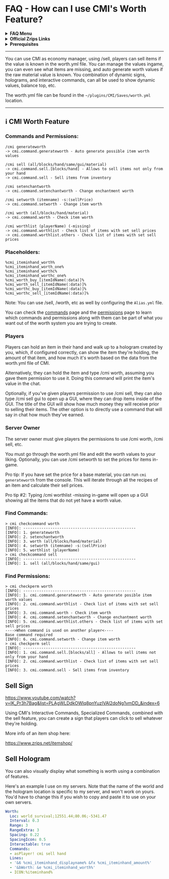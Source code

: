 # FAQ - How can I use CMI's Worth Feature?

<topMenu>
<details>
    <summary><strong>FAQ Menu</strong></summary>
    <p>
     • <a href="https://faq.cmi.support/bungee">CMI and Bungeecord info-</a>, 
     • <a href="https://faq.cmi.support/chance">Chance example</a>, 
     • <a href="https://faq.cmi.support/chat">CMI Chat manager</a>, 
     • <a href="https://faq.cmi.support/format">Chat format info</a>, 
     • <a href="https://faq.cmi.support/chatfilter">Chat filter</a>, 
     • <a href="https://faq.cmi.support/chatrooms">Chat rooms</a>, 
     • <a href="https://faq.cmi.support/commands">CMI Commands info</a>, 
     • <a href="https://faq.cmi.support/joinleave">Custom Join and Leave</a>, 
     • <a href="https://faq.cmi.support/economy">CMI Economy manager</a>, 
     • <a href="https://faq.cmi.support/eventcommands">Event commands</a>, 
     • <a href="https://faq.cmi.support/ext-cmds">Extending commands</a>, 
     • <a href="https://faq.cmi.support/gettingstarted">Getting started with CMI</a>, 
     • <a href="https://faq.cmi.support/glow">Glow info</a>, 
     • <a href="https://faq.cmi.support/help">Create custom /help</a>, 
     • <a href="https://faq.cmi.support/hexcolors">CMI Hex colors</a>, 
     • <a href="https://faq.cmi.support/import">Importing data into CMI</a>, 
     • <a href="https://faq.cmi.support/library">CMILib library info</a>, 
     • <a href="https://faq.cmi.support/locale">Customizing CMI Locale</a>, 
     • <a href="https://faq.cmi.support/prefix">CMI Chat with LuckPerms prefix</a>, 
     • <a href="https://faq.cmi.support/migrate">Migrate to MySQL database</a>, 
     • <a href="https://faq.cmi.support/mode-stuck">Player stuck in Mode?</a>, 
     • <a href="https://faq.cmi.support/moderation">User-moderation info</a>, 
     • <a href="https://faq.cmi.support/more-msg-cmds">More message commands</a>, 
     • <a href="https://faq.cmi.support/motd">MOTD</a>, 
     • <a href="https://faq.cmi.support/params">Parameters explained</a>, 
     • <a href="https://faq.cmi.support/ranks">Ranks info</a>, 
     • <a href="https://faq.cmi.support/rules">Create custom /rules</a>, 
     • <a href="https://faq.cmi.support/running">Running CMI</a>, 
     • <a href="https://faq.cmi.support/safety">Safety tips</a>, 
     • <a href="https://faq.cmi.support/specialized">Specialized commands info</a>, 
     • <a href="https://faq.cmi.support/toggle">Toggle example</a>, 
     • <a href="https://faq.cmi.support/trash">Trash example</a>, 
     • <a href="https://faq.cmi.support/votes">CMI Vote manager</a>,
     • <a href="https://faq.cmi.support/worth">Worth info</a>.
    </p>
</details>

<details>
    <summary><strong>Official Zrips Links</strong></summary>
    <ul>
        <li><a href="https://zrips.net/">Zrips Website</a>
         <pre>https://www.zrips.net/<br>The official website, wiki/documentation/information</pre></li>
        <li><a href="https://discord.gg/dDMamN4">Zrips Discord</a>
         <pre>https://discord.gg/dDMamN4<br>The official Discord community server with member-driven support</pre></li>
        <li><a href="https://github.com/Zrips/">Zrips Github</a>
         <pre>https://github.com/Zrips<br>The place for bug reports and feature suggestions</pre></li>
    </ul>
</details>

<details>
    <summary><strong>Prerequisites</strong></summary>
    <ul>
        <li><a href="https://www.spigotmc.org/resources/3742/">Buy and Download CMI</a> (premium plugin)
         <pre>https://www.spigotmc.org/resources/3742/<br>Get the CMI plugin if you haven't already, and then install it on all your servers</pre></li>
        <li><a href="https://www.spigotmc.org/resources/87610/">Also Download CMILib</a> (free library) (<a href="https://github.com/mrfdev/CMI/edit/master/Resources/FAQ/cmi-library.md">more info</a>)
         <pre>https://www.spigotmc.org/resources/87610/<br>All Zrips plugins require the CMILib .jar file. Get it and also put it on all your servers.</pre></li>
        <li>All my FAQ pages have been written for Spigot / Paper 1.20.x and CMI 9.6.x.x or newer.</li>
        <li>The mrfdev Github page is not an official resource, we're building up our knowledge base as a courtesy.</li>
        <li>I am an admin on the Zrips Discord, this does not mean what I share on here is official.</li>
    </ul>
</details>
</topMenu>

---

You can use CMI as economy manager, using /sell, players can sell items if the value is known in the worth.yml file. You can manage the values ingame, you can even see what items are missing, and auto generate worth values if the raw material value is known. You combination of dynamic signs, holograms, and interactive commands, can all be used to show dynamic values, balance top, etc. 

The worth.yml file can be found in the `~/plugins/CMI/Saves/worth.yml` location. 

---

## <g-emoji class="g-emoji" alias="information_source" fallback-src="https://github.githubassets.com/images/icons/emoji/unicode/2139.png">ℹ️</g-emoji> CMI Worth Feature

### Commands and Permissions:
```
/cmi generateworth
-> cmi.command.generateworth - Auto generate possible item worth values

/cmi sell (all/blocks/hand/same/gui/material)
-> cmi.command.sell.[blocks/hand] - Allows to sell items not only from your hand
-> cmi.command.sell - Sell items from inventory

/cmi setenchantworth
-> cmi.command.setenchantworth - Change enchantment worth

/cmi setworth (itemname) -s:(sellPrice)
-> cmi.command.setworth - Change item worth

/cmi worth (all/blocks/hand/material)
-> cmi.command.worth - Check item worth

/cmi worthlist (playerName) (-missing)
-> cmi.command.worthlist - Check list of items with set sell prices
-> cmi.command.worthlist.others - Check list of items with set sell prices
```

### Placeholders:
```
%cmi_iteminhand_worth%
%cmi_iteminhand_worth_one%
%cmi_iteminhand_worthc%
%cmi_iteminhand_worthc_one%
%cmi_worth_buy_[itemIdName(:data)]%
%cmi_worth_sell_[itemIdName(:data)]%
%cmi_worthc_buy_[itemIdName(:data)]%
%cmi_worthc_sell_[itemIdName(:data)]%
```

Note: You can use /sell, /worth, etc as well by configuring the `Alias.yml` file.

You can check the [commands](https://www.zrips.net/cmi/commands) page and the [permissions](https://www.zrips.net/cmi/permissions) page to learn which commands and permissions along with them can be part of what you want out of the worth system you are trying to create.

### Players

Players can hold an item in their hand and walk up to a hologram created by you, which, if configured correctly, can show the item they're holding, the amount of that item, and how much it's worth based on the data from the worth.yml file of CMI.

Alternatively, they can hold the item and type /cmi worth, assuming you gave them permission to use it. Doing this command will print the item's value in the chat.

Optionally, if you've given players permission to use /cmi sell, they can also type /cmi sell gui to open up a GUI, where they can drop items inside of the GUI. The title of the GUI will show how much money they will receive prior to selling their items. The other option is to directly use a command that will say in chat how much they've earned.

### Server Owner

The server owner must give players the permissions to use /cmi worth, /cmi sell, etc.

You must go through the worth.yml file and edit the worth values to your liking. Optionally, you can use /cmi setworth to set the prices for items in-game.

Pro tip: If you have set the price for a base material, you can run `cmi generateworth` from the console. This will iterate through all the recipes of an item and calculate their sell prices.

Pro tip #2: Typing /cmi worthlist -missing in-game will open up a GUI showing all the items that do not yet have a worth value.

### Find Commands:
```
> cmi checkcommand worth
[INFO]: --------------------------------------------------
[INFO]: 1. generateworth
[INFO]: 2. setenchantworth
[INFO]: 3. worth (all/blocks/hand/material)
[INFO]: 4. setworth (itemname) -s:(sellPrice)
[INFO]: 5. worthlist (playerName)
> cmi checkcommand sell
[INFO]: --------------------------------------------------
[INFO]: 1. sell (all/blocks/hand/same/gui)
```

### Find Permissions:
```
> cmi checkperm worth
[INFO]: --------------------------------------------------
[INFO]: 1. cmi.command.generateworth - Auto generate posible item worth values
[INFO]: 2. cmi.command.worthlist - Check list of items with set sell prices
[INFO]: 3. cmi.command.worth - Check item worth
[INFO]: 4. cmi.command.setenchantworth - Change enchantment worth
[INFO]: 5. cmi.command.worthlist.others - Check list of items with set sell prices
---->When command is used on another player<----
Base command required
[INFO]: 6. cmi.command.setworth - Change item worth
> cmi checkperm sell
[INFO]: --------------------------------------------------
[INFO]: 1. cmi.command.sell.[blocks/all] - Allows to sell items not only from your hand
[INFO]: 2. cmi.command.worthlist - Check list of items with set sell prices
[INFO]: 3. cmi.command.sell - Sell items from inventory
```

## Sell Sign

https://www.youtube.com/watch?v=lK_Pr3h7Bag&list=PLAgWLDdkOWlq8pnYuzIVAl2doNg1vmDD_&index=6

Using CMI's Interactive Commands, Specialized Commands, combined with the sell feature, you can create a sign that players can click to sell whatever they're holding.

More info of an item shop here:

https://www.zrips.net/itemshop/

## Sell Hologram

You can also visually display what something is worth using a combination of features.

Here's an example I use on my servers. Note that the name of the world and the hologram location is specific to my server, and won't work on yours. You'd have to change this if you wish to copy and paste it to use on your own servers.
```yaml
Worth:
  Loc: world_survival;12551.44;80.06;-5341.47
  Interval: 0.3
  Range: 3
  RangeExtra: 3
  Spacing: 0.22
  SpacingIcon: 0.5
  Interactable: true
  Commands:
  - asPlayer! cmi sell hand
  Lines:
  - '&6 %cmi_iteminhand_displayname% &fx %cmi_iteminhand_amount%'
  - '&bWorth: &e %cmi_iteminhand_worth%'
  - ICON:%iteminhand%
  ```
